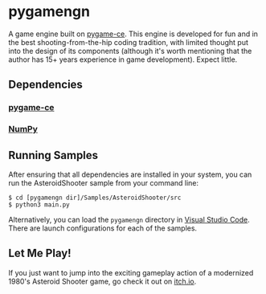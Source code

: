 # pygamengn

A game engine built on [pygame-ce](https://pyga.me/). This engine is developed for fun and in the best shooting-from-the-hip coding tradition, with limited thought put into the design of its components (although it's worth mentioning that the author has 15+ years experience in game development). Expect little.

## Dependencies

### [pygame-ce](https://pyga.me/)
### [NumPy](https://www.numpy.org/ "NumPy")

## Running Samples

After ensuring that all dependencies are installed in your system, you can run the AsteroidShooter sample from your command line:

```
$ cd [pygamengn dir]/Samples/AsteroidShooter/src
$ python3 main.py
```

Alternatively, you can load the `pygamengn` directory in [Visual Studio Code](https://code.visualstudio.com/). There are launch configurations for each of the samples.

## Let Me Play!

If you just want to jump into the exciting gameplay action of a modernized 1980's Asteroid Shooter game, go check it out on [itch.io](https://zer0complexity.itch.io/asteroid-shooter).
